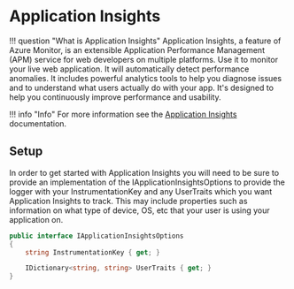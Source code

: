 # Application Insights

!!! question "What is Application Insights"
    Application Insights, a feature of Azure Monitor, is an extensible Application Performance Management (APM) service for web developers on multiple platforms. Use it to monitor your live web application. It will automatically detect performance anomalies. It includes powerful analytics tools to help you diagnose issues and to understand what users actually do with your app. It's designed to help you continuously improve performance and usability.

!!! info "Info"
    For more information see the [Application Insights](https://docs.microsoft.com/en-us/azure/azure-monitor/app/app-insights-overview) documentation.

## Setup

In order to get started with Application Insights you will need to be sure to provide an implementation of the IApplicationInsightsOptions to provide the logger with your InstrumentationKey and any UserTraits which you want Application Insights to track. This may include properties such as information on what type of device, OS, etc that your user is using your application on.

```c#
public interface IApplicationInsightsOptions
{
    string InstrumentationKey { get; }

    IDictionary<string, string> UserTraits { get; }
}
```
